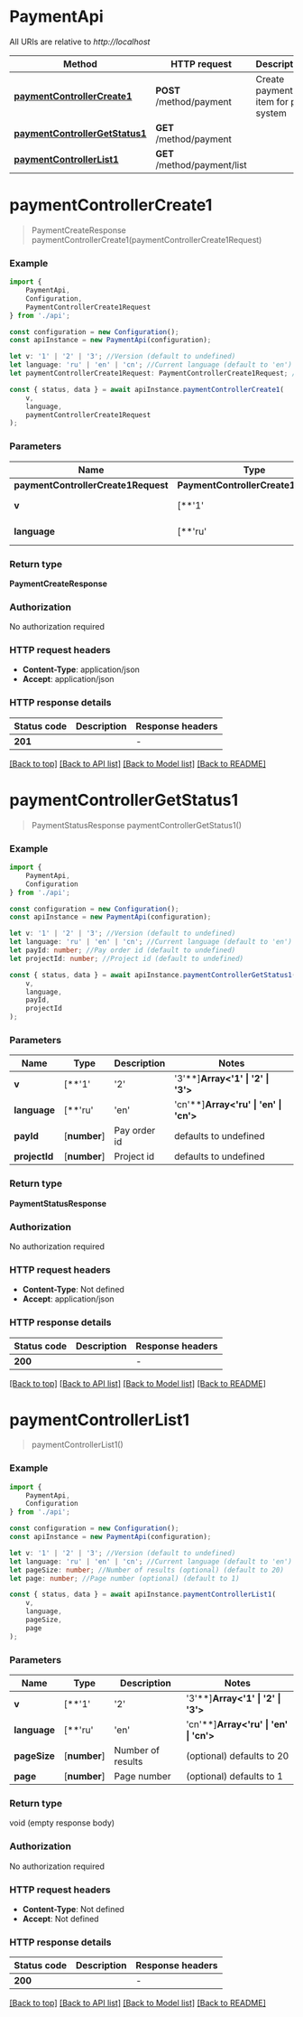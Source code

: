 # PaymentApi

All URIs are relative to *http://localhost*

|Method | HTTP request | Description|
|------------- | ------------- | -------------|
|[**paymentControllerCreate1**](#paymentcontrollercreate1) | **POST** /method/payment | Create payment item for pay system|
|[**paymentControllerGetStatus1**](#paymentcontrollergetstatus1) | **GET** /method/payment | |
|[**paymentControllerList1**](#paymentcontrollerlist1) | **GET** /method/payment/list | |

# **paymentControllerCreate1**
> PaymentCreateResponse paymentControllerCreate1(paymentControllerCreate1Request)


### Example

```typescript
import {
    PaymentApi,
    Configuration,
    PaymentControllerCreate1Request
} from './api';

const configuration = new Configuration();
const apiInstance = new PaymentApi(configuration);

let v: '1' | '2' | '3'; //Version (default to undefined)
let language: 'ru' | 'en' | 'cn'; //Current language (default to 'en')
let paymentControllerCreate1Request: PaymentControllerCreate1Request; //

const { status, data } = await apiInstance.paymentControllerCreate1(
    v,
    language,
    paymentControllerCreate1Request
);
```

### Parameters

|Name | Type | Description  | Notes|
|------------- | ------------- | ------------- | -------------|
| **paymentControllerCreate1Request** | **PaymentControllerCreate1Request**|  | |
| **v** | [**&#39;1&#39; | &#39;2&#39; | &#39;3&#39;**]**Array<&#39;1&#39; &#124; &#39;2&#39; &#124; &#39;3&#39;>** | Version | defaults to undefined|
| **language** | [**&#39;ru&#39; | &#39;en&#39; | &#39;cn&#39;**]**Array<&#39;ru&#39; &#124; &#39;en&#39; &#124; &#39;cn&#39;>** | Current language | defaults to 'en'|


### Return type

**PaymentCreateResponse**

### Authorization

No authorization required

### HTTP request headers

 - **Content-Type**: application/json
 - **Accept**: application/json


### HTTP response details
| Status code | Description | Response headers |
|-------------|-------------|------------------|
|**201** |  |  -  |

[[Back to top]](#) [[Back to API list]](../README.md#documentation-for-api-endpoints) [[Back to Model list]](../README.md#documentation-for-models) [[Back to README]](../README.md)

# **paymentControllerGetStatus1**
> PaymentStatusResponse paymentControllerGetStatus1()


### Example

```typescript
import {
    PaymentApi,
    Configuration
} from './api';

const configuration = new Configuration();
const apiInstance = new PaymentApi(configuration);

let v: '1' | '2' | '3'; //Version (default to undefined)
let language: 'ru' | 'en' | 'cn'; //Current language (default to 'en')
let payId: number; //Pay order id (default to undefined)
let projectId: number; //Project id (default to undefined)

const { status, data } = await apiInstance.paymentControllerGetStatus1(
    v,
    language,
    payId,
    projectId
);
```

### Parameters

|Name | Type | Description  | Notes|
|------------- | ------------- | ------------- | -------------|
| **v** | [**&#39;1&#39; | &#39;2&#39; | &#39;3&#39;**]**Array<&#39;1&#39; &#124; &#39;2&#39; &#124; &#39;3&#39;>** | Version | defaults to undefined|
| **language** | [**&#39;ru&#39; | &#39;en&#39; | &#39;cn&#39;**]**Array<&#39;ru&#39; &#124; &#39;en&#39; &#124; &#39;cn&#39;>** | Current language | defaults to 'en'|
| **payId** | [**number**] | Pay order id | defaults to undefined|
| **projectId** | [**number**] | Project id | defaults to undefined|


### Return type

**PaymentStatusResponse**

### Authorization

No authorization required

### HTTP request headers

 - **Content-Type**: Not defined
 - **Accept**: application/json


### HTTP response details
| Status code | Description | Response headers |
|-------------|-------------|------------------|
|**200** |  |  -  |

[[Back to top]](#) [[Back to API list]](../README.md#documentation-for-api-endpoints) [[Back to Model list]](../README.md#documentation-for-models) [[Back to README]](../README.md)

# **paymentControllerList1**
> paymentControllerList1()


### Example

```typescript
import {
    PaymentApi,
    Configuration
} from './api';

const configuration = new Configuration();
const apiInstance = new PaymentApi(configuration);

let v: '1' | '2' | '3'; //Version (default to undefined)
let language: 'ru' | 'en' | 'cn'; //Current language (default to 'en')
let pageSize: number; //Number of results (optional) (default to 20)
let page: number; //Page number (optional) (default to 1)

const { status, data } = await apiInstance.paymentControllerList1(
    v,
    language,
    pageSize,
    page
);
```

### Parameters

|Name | Type | Description  | Notes|
|------------- | ------------- | ------------- | -------------|
| **v** | [**&#39;1&#39; | &#39;2&#39; | &#39;3&#39;**]**Array<&#39;1&#39; &#124; &#39;2&#39; &#124; &#39;3&#39;>** | Version | defaults to undefined|
| **language** | [**&#39;ru&#39; | &#39;en&#39; | &#39;cn&#39;**]**Array<&#39;ru&#39; &#124; &#39;en&#39; &#124; &#39;cn&#39;>** | Current language | defaults to 'en'|
| **pageSize** | [**number**] | Number of results | (optional) defaults to 20|
| **page** | [**number**] | Page number | (optional) defaults to 1|


### Return type

void (empty response body)

### Authorization

No authorization required

### HTTP request headers

 - **Content-Type**: Not defined
 - **Accept**: Not defined


### HTTP response details
| Status code | Description | Response headers |
|-------------|-------------|------------------|
|**200** |  |  -  |

[[Back to top]](#) [[Back to API list]](../README.md#documentation-for-api-endpoints) [[Back to Model list]](../README.md#documentation-for-models) [[Back to README]](../README.md)

